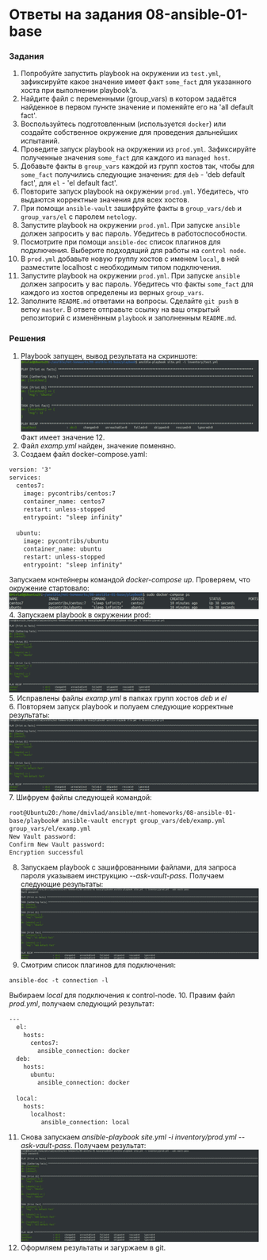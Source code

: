# Ответы на задания 08-ansible-01-base  
### Задания  
1. Попробуйте запустить playbook на окружении из `test.yml`, зафиксируйте какое значение имеет факт `some_fact` для указанного хоста при выполнении playbook'a.
2. Найдите файл с переменными (group_vars) в котором задаётся найденное в первом пункте значение и поменяйте его на 'all default fact'.
3. Воспользуйтесь подготовленным (используется `docker`) или создайте собственное окружение для проведения дальнейших испытаний.
4. Проведите запуск playbook на окружении из `prod.yml`. Зафиксируйте полученные значения `some_fact` для каждого из `managed host`.
5. Добавьте факты в `group_vars` каждой из групп хостов так, чтобы для `some_fact` получились следующие значения: для `deb` - 'deb default fact', для `el` - 'el default fact'.
6.  Повторите запуск playbook на окружении `prod.yml`. Убедитесь, что выдаются корректные значения для всех хостов.
7. При помощи `ansible-vault` зашифруйте факты в `group_vars/deb` и `group_vars/el` с паролем `netology`.
8. Запустите playbook на окружении `prod.yml`. При запуске `ansible` должен запросить у вас пароль. Убедитесь в работоспособности.
9. Посмотрите при помощи `ansible-doc` список плагинов для подключения. Выберите подходящий для работы на `control node`.
10. В `prod.yml` добавьте новую группу хостов с именем  `local`, в ней разместите localhost с необходимым типом подключения.
11. Запустите playbook на окружении `prod.yml`. При запуске `ansible` должен запросить у вас пароль. Убедитесь что факты `some_fact` для каждого из хостов определены из верных `group_vars`.
12. Заполните `README.md` ответами на вопросы. Сделайте `git push` в ветку `master`. В ответе отправьте ссылку на ваш открытый репозиторий с изменённым `playbook` и заполненным `README.md`.

### Решения  
1. Playbook запущен, вывод результата на скриншоте:  
![STARTPB](img/startpb.jpg)  
Факт имеет значение 12.
2. Файл *examp.yml* найден, значение поменяно.  
3. Создаем файл docker-compose.yaml:  
```
version: '3'
services:
  centos7:
    image: pycontribs/centos:7
    container_name: centos7
    restart: unless-stopped
    entrypoint: "sleep infinity"

  ubuntu:
    image: pycontribs/ubuntu
    container_name: ubuntu
    restart: unless-stopped
    entrypoint: "sleep infinity"
```

Запускаем контейнеры командой *docker-compose up*. Проверяем, что окружение стартовало:  
![DCUP](img/dcup.jpg)  
4. Запускаем playbook в окружении prod:  
![STARTPBPROD](img/startpbprod.jpg)  
5. Исправлены файлы *examp.yml* в папках групп хостов *deb* и *el*  
6. Повторяем запуск playbook и полуаем следующие корректные результаты:  
![RESTARTPBPROD](img/restartpbprod.jpg)  
7. Шифруем файлы следующей командой:  
```
root@Ubuntu20:/home/dmivlad/ansible/mnt-homeworks/08-ansible-01-base/playbook# ansible-vault encrypt group_vars/deb/examp.yml group_vars/el/examp.yml 
New Vault password: 
Confirm New Vault password: 
Encryption successful
```
8. Запускаем playbook с зашифрованными файлами, для запроса пароля указываем инструкцию *--ask-vault-pass*. Получаем следующие результаты:  
![RESTARTPBPRODAWP](img/restartpbprodawp.jpg)  
9. Смотрим список плагинов для подключения:  
```
ansible-doc -t connection -l
```
Выбираем *local* для подключения к control-node.
10. Правим файл *prod.yml*, получаем следующий результат:  
```
---
  el:
    hosts:
      centos7:
        ansible_connection: docker
  deb:
    hosts:
      ubuntu:
        ansible_connection: docker

  local:
    hosts:
      localhost:
         ansible_connection: local
```
11. Снова запускаем *ansible-playbook site.yml -i inventory/prod.yml --ask-vault-pass*. Получаем результат:  
![FINALRESULT](img/finalresult.jpg)  
12. Оформляем результаты и загуржаем в git.  

 



